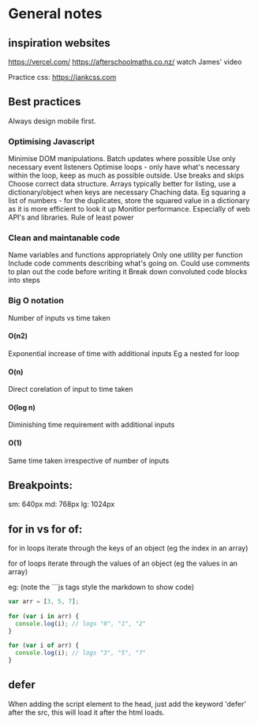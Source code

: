# General notes

## inspiration websites
https://vercel.com/
https://afterschoolmaths.co.nz/ 
watch James' video 


Practice css: https://jankcss.com  

## Best practices

Always design mobile first.

### Optimising Javascript
Minimise DOM manipulations. Batch updates where possible
Use only necessary event listeners
Optimise loops - only have what's necessary within the loop, keep as much as possible outside. Use breaks and skips
Choose correct data structure. Arrays typically better for listing, use a dictionary/object when keys are necessary
Chaching data. Eg squaring a list of numbers - for the duplicates, store the squared value in a dictionary as it is more efficient to look it up
Monitior performance. Especially of web API's and libraries. Rule of least power

### Clean and maintanable code  
Name variables and functions appropriately
Only one utility per function
Include code comments describing what's going on. Could use comments to plan out the code before writing it
Break down convoluted code blocks into steps

### Big O notation
Number of inputs vs time taken

#### O(n2)
Exponential increase of time with additional inputs
Eg a nested for loop

#### O(n)
Direct corelation of input to time taken

#### O(log n)
Diminishing time requirement with additional inputs

#### O(1)
Same time taken irrespective of number of inputs

## Breakpoints:
sm: 640px
md: 768px
lg: 1024px

## for in vs for of:

for in loops iterate through the keys of an object (eg the index in an array)

for of loops iterate through the values of an object (eg the values in an array)

eg: (note the ```js tags style the markdown to show code)

```js
var arr = [3, 5, 7];
    
for (var i in arr) {
  console.log(i); // logs "0", "1", "2"
}
    
for (var i of arr) {
  console.log(i); // logs "3", "5", "7"
}
```

## defer
When adding the script element to the head, just add the keyword 'defer' after the src, this will load it after the html loads.

